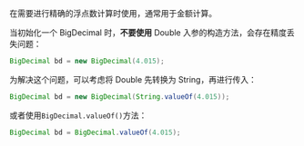 在需要进行精确的浮点数计算时使用，通常用于金额计算。

当初始化一个 BigDecimal 时，**不要使用** Double 入参的构造方法，会存在精度丢失问题：
```java
BigDecimal bd = new BigDecimal(4.015);
```

为解决这个问题，可以考虑将 Double 先转换为 String，再进行传入：
```java
BigDecimal bd = new BigDecimal(String.valueOf(4.015));
```

或者使用`BigDecimal.valueOf()`方法：
```java
BigDecimal bd = BigDecimal.valueOf(4.015);
```

